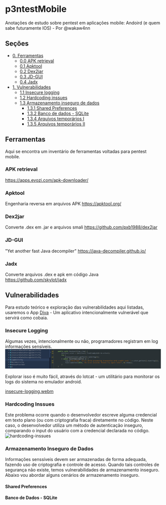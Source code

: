 # p3ntestMobile

Anotações de estudo sobre pentest em aplicações mobile: Andoird (e quem sabe futuramente IOS) - Por @wakaw4nn

## Seções
- [0. Ferramentas]()
  - [0.0 APK retrieval]()
  - [0.1 Apktool]()
  - [0.2 Dex2jar]()
  - [0.3 JD-GUI]()
  - [0.4 Jadx]() 
- [1. Vulnerabilidades]()
  - [1.1 Insecure logging]()
  - [1.2 Hardcoding inssues]()
  - [1.3 Armazenamento inseguro de dados]()
    - [1.3.1 Shared Preferences]()
    - [1.3.2 Banco de dados - SQLite]()
    - [1.3.4 Arquivos temporários I]()
    - [1.3.5 Arquivos temporários II]()
   
## Ferramentas
Aqui se encontra um inventário de ferramentas voltadas para pentest mobile.
### APK retrieval
https://apps.evozi.com/apk-downloader/    
### Apktool
Engenharia reversa em arquivos APK 
https://apktool.org/
### Dex2jar
Converte .dex em .jar e arquivos smali 
https://github.com/pxb1988/dex2jar
### JD-GUI
"Yet another fast Java decompiler"
https://java-decompiler.github.io/
### Jadx
Converte arquivos .dex e apk em código Java
https://github.com/skylot/jadx


## Vulnerabilidades
Para estudo teórico e exploração das vulnerabilidades aqui listadas, usaremos o App [Diva](https://github.com/payatu/diva-android) - Um aplicativo intencionalmente vulnerável que servirá como cobaia. 

### Insecure Logging
Algumas vezes, intencionalmente ou não, programadores registram em log informações sensíveis. 
 <img src="https://github.com/wakaw4nn/p3ntestMobile/blob/main/img/insecure-logging-code.png"/>

Explorar isso é muito fácil, através do lotcat - um utilitário para monitorar os logs do sistema no emulador android.
 
[insecure-logging.webm](https://github.com/wakaw4nn/p3ntestMobile/assets/143054074/89466cde-37bc-40a7-8c13-8aaf5186d67a)

### Hardcoding Inssues 
Este problema ocorre quando o desenvolvedor escreve alguma credencial em texto plano (ou com criptografia fraca) diretamente no código. Neste caso, o desenvolvedor utiliza um método de autenticação inseguro, comparando o input do usuário com a credencial declarada no código.
![hardcoding-inssues](https://github.com/wakaw4nn/p3ntestMobile/assets/143054074/7c1ef254-746f-45b1-9d45-311b777b6678)

### Armazenamento Inseguro de Dados
Informações senssíveis devem ser armazenadas de forma adequada, fazendo uso de criptografia e controle de acesso. Quando tais controles de segurança não existe, temos vulnerabilidades de armazenamento inseguro. Abaixo vou abordar alguns cenários de armazenamento inseguro. 

#### Shared Preferences  

#### Banco de Dados - SQLite






